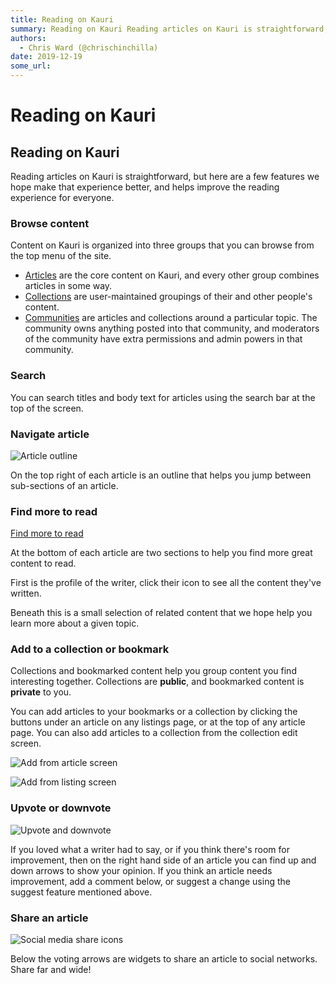```yaml
---
title: Reading on Kauri
summary: Reading on Kauri Reading articles on Kauri is straightforward, but here are a few features we hope make that experience better, and helps improve the reading ex
authors:
  - Chris Ward (@chrischinchilla)
date: 2019-12-19
some_url: 
---
```


# Reading on Kauri


## Reading on Kauri

Reading articles on Kauri is straightforward, but here are a few features we hope make that experience better, and helps improve the reading experience for everyone.

### Browse content

Content on Kauri is organized into three groups that you can browse from the top menu of the site.

-   [Articles](https://kauri.io/articles) are the core content on Kauri, and every other group combines articles in some way.
-   [Collections](https://kauri.io/collections) are user-maintained groupings of their and other people's content.
-   [Communities](https://dev.kauri.io/communities) are articles and collections around a particular topic. The community owns anything posted into that community, and moderators of the community have extra permissions and admin powers in that community.

### Search

You can search titles and body text for articles using the search bar at the top of the screen.

### Navigate article

![Article outline](https://api.kauri.io:443/ipfs/QmWL1KAfwSw1EpyttFaWhvazUq6FYk2orfF4JEt7ar53T9)

On the top right of each article is an outline that helps you jump between sub-sections of an article.

### Find more to read

[Find more to read](https://api.kauri.io:443/ipfs/QmfTirVTGFDTceSJwWaDw3bL21p6bgJMwzfMPTeDzzjZ42)

At the bottom of each article are two sections to help you find more great content to read.

First is the profile of the writer, click their icon to see all the content they've written.

Beneath this is a small selection of related content that we hope help you learn more about a given topic.

### Add to a collection or bookmark

Collections and bookmarked content help you group content you find interesting together. Collections are **public**, and bookmarked content is **private** to you.

You can add articles to your bookmarks or a collection by clicking the buttons under an article on any listings page, or at the top of any article page. You can also add articles to a collection from the collection edit screen.

<!-- IMAGES -->

![Add from article screen](https://api.kauri.io:443/ipfs/QmYagBBnsExvmcgPEWejKgk9oKsCp9bnUE5uxF5T91Z8Ys)

![Add from listing screen](https://api.kauri.io:443/ipfs/QmNdMyHrMT8sdu3aK7drzxDJetnVBnh4h29tUfjR1EmrG6)

### Upvote or downvote

![Upvote and downvote](https://api.kauri.io:443/ipfs/QmNWewKWHyEfPcAB2undCZ2sjvcFAMkLh1cBQpVx6BtpeP)

If you loved what a writer had to say, or if you think there's room for improvement, then on the right hand side of an article you can find up and down arrows to show your opinion. If you think an article needs improvement, add a comment below, or suggest a change using the suggest feature mentioned above.

### Share an article

![Social media share icons](https://api.kauri.io:443/ipfs/QmP89w17sbQSJsTHrVNtXuW2ypx37pnhrGZYqSdbY5BXeV)

Below the voting arrows are widgets to share an article to social networks. Share far and wide!
